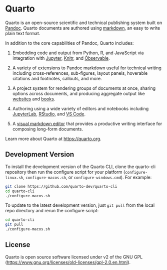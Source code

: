 <!-- -*- mode: gfm -*- -->

# Quarto

Quarto is an open-source scientific and technical publishing system built on [Pandoc](https://pandoc.org). Quarto documents are authored using [markdown](https://en.wikipedia.org/wiki/Markdown), an easy to write plain text format.

In addition to the core capabilities of Pandoc, Quarto includes:

1.  Embedding code and output from Python, R, and JavaScript via integration with [Jupyter](https://jupyter.org/), [Knitr](https://yihui.org/knitr/), and [Observable](https://github.com/observablehq/).

2.  A variety of extensions to Pandoc markdown useful for technical writing including cross-references, sub-figures, layout panels, hoverable citations and footnotes, callouts, and more.

3.  A project system for rendering groups of documents at once, sharing options across documents, and producing aggregate output like [websites](https://quarto.org/docs/websites/) and [books](https://quarto.org/docs/books/).

4.  Authoring using a wide variety of editors and notebooks including [JupyterLab](https://quarto.org/docs/tools/jupyter-lab.html), [RStudio](https://quarto.org/docs/tools/rstudio.html), and [VS Code](https://quarto.org/docs/tools/vscode.html).

5.  A [visual markdown editor](https://quarto.org/docs/visual-editor/) that provides a productive writing interface for composing long-form documents.

Learn more about Quarto at <https://quarto.org>.

## Development Version

To install the development version of the Quarto CLI, clone the quarto-cli repository then run the configure script for your platform (`configure-linux.sh`, `configure-macos.sh`, or `configure-windows.cmd`). For example:

``` bash
git clone https://github.com/quarto-dev/quarto-cli
cd quarto-cli
./configure-macos.sh
```

To update to the latest development version, just `git pull` from the local repo directory and rerun the configure script:

``` bash
cd quarto-cli
git pull
./configure-macos.sh
```

## License

Quarto is open source software licensed under v2 of the GNU GPL (<https://www.gnu.org/licenses/old-licenses/gpl-2.0.en.html>).
